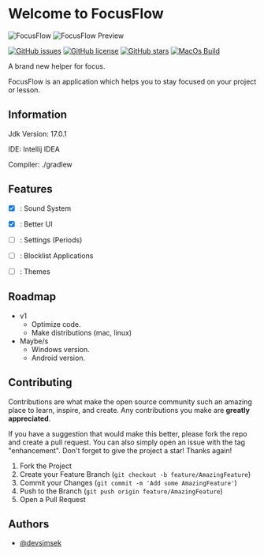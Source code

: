 # Welcome to FocusFlow

![FocusFlow](https://user-images.githubusercontent.com/75851971/170650898-534d1ee1-d12d-4ba8-80ca-ed35c029ee57.png)
![FocusFlow Preview](https://user-images.githubusercontent.com/75851971/170650971-2b6d23fa-7639-4447-8dff-0132a52affc8.png)

[![GitHub issues](https://img.shields.io/github/issues/devsimsek/FocusFlow)](https://github.com/devsimsek/FocusFlow/issues)
[![GitHub license](https://img.shields.io/github/license/devsimsek/FocusFlow)](https://github.com/devsimsek/FocusFlow)
[![GitHub stars](https://img.shields.io/github/stars/devsimsek/FocusFlow)](https://github.com/devsimsek/FocusFlow/stargazers)
[![MacOs Build](https://github.com/devsimsek/FocusFlow/actions/workflows/gradle.yml/badge.svg)](https://github.com/devsimsek/FocusFlow/actions/workflows/gradle.yml)

A brand new helper for focus.

FocusFlow is an application which helps you to stay focused on your project or lesson.

## Information

Jdk Version: 17.0.1

IDE: Intellij IDEA

Compiler: ./gradlew

## Features

- [x] : Sound System

- [x] : Better UI

- [ ] : Settings (Periods)

- [ ] : Blocklist Applications

- [ ] : Themes

## Roadmap

- v1
    - Optimize code.
    - Make distributions (mac, linux)
- Maybe/s
    - Windows version.
    - Android version.

## Contributing

Contributions are what make the open source community such an amazing place to learn, inspire, and create. Any
contributions you make are **greatly appreciated**.

If you have a suggestion that would make this better, please fork the repo and create a pull request. You can also
simply open an issue with the tag "enhancement".
Don't forget to give the project a star! Thanks again!

1. Fork the Project
2. Create your Feature Branch (`git checkout -b feature/AmazingFeature`)
3. Commit your Changes (`git commit -m 'Add some AmazingFeature'`)
4. Push to the Branch (`git push origin feature/AmazingFeature`)
5. Open a Pull Request

## Authors

- [@devsimsek](https://www.github.com/devsimsek)
